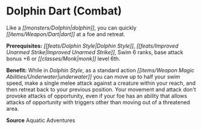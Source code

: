 ﻿---
cssclass: [feats]

---
# Dolphin Dart (Combat)

Like a _[[monsters/Dolphin|dolphin]]_, you can quickly _[[items/Weapon/Dart|dart]]_ at a foe and retreat.

**Prerequisites:** _[[feats/Dolphin Style|Dolphin Style]]_, _[[feats/Improved Unarmed Strike|Improved Unarmed Strike]]_, Swim 6 ranks, base attack bonus +6 or _[[classes/Monk|monk]]_ level 6th.

**Benefit:** While in _Dolphin Style_, as a standard action _[[items/Weapon Magic Abilities/Underwater|underwater]]_ you can move up to half your swim speed, make a single melee attack against a creature within your reach, and then retreat back to your previous position. Your movement and attack don't provoke attacks of opportunity, even if your foe has an ability that allows attacks of opportunity with triggers other than moving out of a threatened area.

**Source** Aquatic Adventures